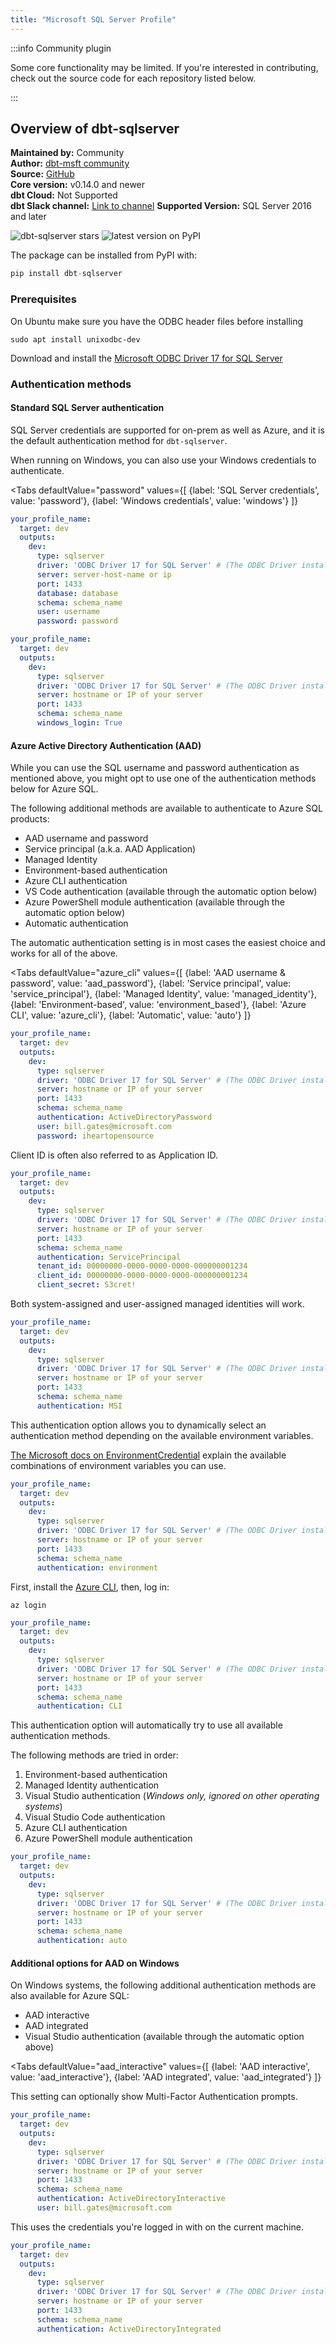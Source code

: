 ```yaml
---
title: "Microsoft SQL Server Profile"
---
```


:::info Community plugin

Some core functionality may be limited. If you're interested in contributing, check out the source code for each repository listed below.

:::

## Overview of dbt-sqlserver

**Maintained by:** Community    
**Author:** [dbt-msft community](https://github.com/dbt-msft)   
**Source:** [GitHub](https://github.com/dbt-msft/dbt-sqlserver)    
**Core version:** v0.14.0 and newer     
**dbt Cloud:** Not Supported     
**dbt Slack channel:** [Link to channel](https://getdbt.slack.com/archives/CMRMDDQ9W)
**Supported Version:** SQL Server 2016 and later

![dbt-sqlserver stars](https://img.shields.io/github/stars/dbt-msft/dbt-sqlserver?style=for-the-badge)
![latest version on PyPI](https://img.shields.io/pypi/v/dbt-sqlserver?style=for-the-badge)

The package can be installed from PyPI with:

```python
pip install dbt-sqlserver
```

### Prerequisites

On Ubuntu make sure you have the ODBC header files before installing

    sudo apt install unixodbc-dev

Download and install the [Microsoft ODBC Driver 17 for SQL Server](https://docs.microsoft.com/en-us/sql/connect/odbc/download-odbc-driver-for-sql-server?view=sql-server-ver15)

### Authentication methods

#### Standard SQL Server authentication

SQL Server credentials are supported for on-prem as well as Azure,
and it is the default authentication method for `dbt-sqlserver`.

When running on Windows, you can also use your Windows credentials to authenticate.

<Tabs
  defaultValue="password"
  values={[
    {label: 'SQL Server credentials', value: 'password'},
    {label: 'Windows credentials', value: 'windows'}
  ]}
>

<TabItem value="password">

<File name='profiles.yml'>

```yaml
your_profile_name:
  target: dev
  outputs:
    dev:
      type: sqlserver
      driver: 'ODBC Driver 17 for SQL Server' # (The ODBC Driver installed on your system)
      server: server-host-name or ip
      port: 1433
      database: database
      schema: schema_name
      user: username
      password: password
```

</File>

</TabItem>

<TabItem value="windows">

<File name='profiles.yml'>


```yaml
your_profile_name:
  target: dev
  outputs:
    dev:
      type: sqlserver
      driver: 'ODBC Driver 17 for SQL Server' # (The ODBC Driver installed on your system)
      server: hostname or IP of your server
      port: 1433
      schema: schema_name
      windows_login: True
```

</File>

</TabItem>

</Tabs>

#### Azure Active Directory Authentication (AAD)

While you can use the SQL username and password authentication as mentioned above,
you might opt to use one of the authentication methods below for Azure SQL.

The following additional methods are available to authenticate to Azure SQL products:

- AAD username and password
- Service principal (a.k.a. AAD Application)
- Managed Identity
- Environment-based authentication
- Azure CLI authentication
- VS Code authentication (available through the automatic option below)
- Azure PowerShell module authentication (available through the automatic option below)
- Automatic authentication

The automatic authentication setting is in most cases the easiest choice and works for all of the above.

<Tabs
  defaultValue="azure_cli"
  values={[
    {label: 'AAD username & password', value: 'aad_password'},
    {label: 'Service principal', value: 'service_principal'},
    {label: 'Managed Identity', value: 'managed_identity'},
    {label: 'Environment-based', value: 'environment_based'},
    {label: 'Azure CLI', value: 'azure_cli'},
    {label: 'Automatic', value: 'auto'}
  ]}
>

<TabItem value="aad_password">

<File name='profiles.yml'>

```yaml
your_profile_name:
  target: dev
  outputs:
    dev:
      type: sqlserver
      driver: 'ODBC Driver 17 for SQL Server' # (The ODBC Driver installed on your system)
      server: hostname or IP of your server
      port: 1433
      schema: schema_name
      authentication: ActiveDirectoryPassword
      user: bill.gates@microsoft.com
      password: iheartopensource
```

</File>

</TabItem>

<TabItem value="service_principal">

Client ID is often also referred to as Application ID.

<File name='profiles.yml'>

```yaml
your_profile_name:
  target: dev
  outputs:
    dev:
      type: sqlserver
      driver: 'ODBC Driver 17 for SQL Server' # (The ODBC Driver installed on your system)
      server: hostname or IP of your server
      port: 1433
      schema: schema_name
      authentication: ServicePrincipal
      tenant_id: 00000000-0000-0000-0000-000000001234
      client_id: 00000000-0000-0000-0000-000000001234
      client_secret: S3cret!
```

</File>

</TabItem>

<TabItem value="managed_identity">

Both system-assigned and user-assigned managed identities will work.

<File name='profiles.yml'>

```yaml
your_profile_name:
  target: dev
  outputs:
    dev:
      type: sqlserver
      driver: 'ODBC Driver 17 for SQL Server' # (The ODBC Driver installed on your system)
      server: hostname or IP of your server
      port: 1433
      schema: schema_name
      authentication: MSI
```

</File>

</TabItem>

<TabItem value="environment_based">

This authentication option allows you to dynamically select an authentication method depending on the available environment variables.

[The Microsoft docs on EnvironmentCredential](https://docs.microsoft.com/en-us/python/api/azure-identity/azure.identity.environmentcredential?view=azure-python)
explain the available combinations of environment variables you can use.

<File name='profiles.yml'>

```yaml
your_profile_name:
  target: dev
  outputs:
    dev:
      type: sqlserver
      driver: 'ODBC Driver 17 for SQL Server' # (The ODBC Driver installed on your system)
      server: hostname or IP of your server
      port: 1433
      schema: schema_name
      authentication: environment
```

</File>

</TabItem>

<TabItem value="azure_cli">

First, install the [Azure CLI](https://docs.microsoft.com/en-us/cli/azure/install-azure-cli), then, log in:

`az login`

<File name='profiles.yml'>

```yaml
your_profile_name:
  target: dev
  outputs:
    dev:
      type: sqlserver
      driver: 'ODBC Driver 17 for SQL Server' # (The ODBC Driver installed on your system)
      server: hostname or IP of your server
      port: 1433
      schema: schema_name
      authentication: CLI
```

</File>

</TabItem>

<TabItem value="auto">

This authentication option will automatically try to use all available authentication methods.

The following methods are tried in order:
1. Environment-based authentication
2. Managed Identity authentication
3. Visual Studio authentication (*Windows only, ignored on other operating systems*)
4. Visual Studio Code authentication
5. Azure CLI authentication
6. Azure PowerShell module authentication

<File name='profiles.yml'>

```yaml
your_profile_name:
  target: dev
  outputs:
    dev:
      type: sqlserver
      driver: 'ODBC Driver 17 for SQL Server' # (The ODBC Driver installed on your system)
      server: hostname or IP of your server
      port: 1433
      schema: schema_name
      authentication: auto
```

</File>

</TabItem>

</Tabs>

#### Additional options for AAD on Windows

On Windows systems, the following additional authentication methods are also available for Azure SQL:

- AAD interactive
- AAD integrated
- Visual Studio authentication (available through the automatic option above)

<Tabs
  defaultValue="aad_interactive"
  values={[
    {label: 'AAD interactive', value: 'aad_interactive'},
    {label: 'AAD integrated', value: 'aad_integrated'}
  ]}
>

<TabItem value="aad_interactive">

This setting can optionally show Multi-Factor Authentication prompts.

<File name='profiles.yml'>

```yaml
your_profile_name:
  target: dev
  outputs:
    dev:
      type: sqlserver
      driver: 'ODBC Driver 17 for SQL Server' # (The ODBC Driver installed on your system)
      server: hostname or IP of your server
      port: 1433
      schema: schema_name
      authentication: ActiveDirectoryInteractive
      user: bill.gates@microsoft.com
```

</File>

</TabItem>

<TabItem value="aad_integrated">

This uses the credentials you're logged in with on the current machine.

<File name='profiles.yml'>

```yaml
your_profile_name:
  target: dev
  outputs:
    dev:
      type: sqlserver
      driver: 'ODBC Driver 17 for SQL Server' # (The ODBC Driver installed on your system)
      server: hostname or IP of your server
      port: 1433
      schema: schema_name
      authentication: ActiveDirectoryIntegrated
```

</File>

</TabItem>

</Tabs>
